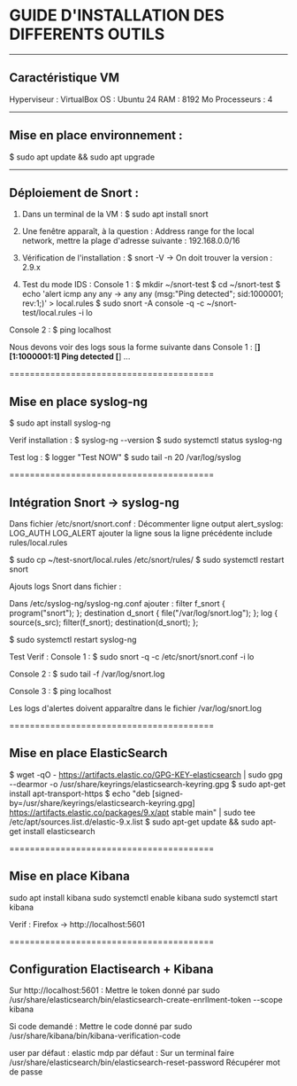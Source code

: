 # GUIDE D'INSTALLATION DES DIFFERENTS OUTILS

---

## Caractéristique VM
Hyperviseur : VirtualBox
OS : Ubuntu 24
RAM : 8192 Mo
Processeurs : 4

---

## Mise en place environnement :
$ sudo apt update && sudo apt upgrade 

---

## Déploiement de Snort :

1) Dans un terminal de la VM : $ sudo apt install snort

2) Une fenêtre apparaît, à la question : Address range for the local network, mettre la plage d'adresse suivante : 192.168.0.0/16

3) Vérification de l'installation : 
$ snort -V
-> On doit trouver la version : 2.9.x

4) Test du mode IDS :
Console 1 : 
$ mkdir ~/snort-test
$ cd ~/snort-test
$ echo 'alert icmp any any -> any any (msg:"Ping detected"; sid:1000001; rev:1;)' > local.rules
$ sudo snort -A console -q -c ~/snort-test/local.rules -i lo

Console 2 :
$ ping localhost

Nous devons voir des logs sous la forme suivante dans Console 1 : 
[**] [1:1000001:1] Ping detected [**] ...

========================================

## Mise en place syslog-ng 

$ sudo apt install syslog-ng

Verif installation :
$ syslog-ng --version
$ sudo systemctl status syslog-ng

Test log : 
$ logger "Test NOW"
$ sudo tail -n 20 /var/log/syslog

========================================

## Intégration Snort -> syslog-ng

Dans fichier /etc/snort/snort.conf : 
Décommenter ligne output alert_syslog: LOG_AUTH LOG_ALERT
ajouter la ligne sous la ligne précédente 
	include rules/local.rules

$ sudo cp ~/test-snort/local.rules /etc/snort/rules/
$ sudo systemctl restart snort

Ajouts logs Snort dans fichier :

Dans /etc/syslog-ng/syslog-ng.conf ajouter :
filter f_snort { program("snort"); };
destination d_snort { file("/var/log/snort.log"); };
log { source(s_src); filter(f_snort); destination(d_snort); };

$ sudo systemctl restart syslog-ng

Test Verif :
Console 1 :
$ sudo snort -q -c /etc/snort/snort.conf -i lo

Console 2 : 
$ sudo tail -f /var/log/snort.log

Console 3 : 
$ ping localhost

Les logs d'alertes doivent apparaître dans le fichier /var/log/snort.log

========================================

## Mise en place ElasticSearch

$ wget -qO - https://artifacts.elastic.co/GPG-KEY-elasticsearch | sudo gpg --dearmor -o /usr/share/keyrings/elasticsearch-keyring.gpg
$ sudo apt-get install apt-transport-https
$ echo "deb [signed-by=/usr/share/keyrings/elasticsearch-keyring.gpg] https://artifacts.elastic.co/packages/9.x/apt stable main" | sudo tee /etc/apt/sources.list.d/elastic-9.x.list
$ sudo apt-get update && sudo apt-get install elasticsearch

========================================

## Mise en place Kibana

sudo apt install kibana
sudo systemctl enable kibana
sudo systemctl start kibana

Verif : 
Firefox -> http://localhost:5601

========================================

## Configuration Elactisearch + Kibana
Sur http://localhost:5601 :
Mettre le token donné par sudo /usr/share/elasticsearch/bin/elasticsearch-create-enrllment-token --scope kibana

Si code demandé : 
Mettre le code donné par sudo /usr/share/kibana/bin/kibana-verification-code

user par défaut : elastic
mdp par défaut : 
Sur un terminal faire /usr/share/elasticsearch/bin/elasticsearch-reset-password
Récupérer mot de passe 
